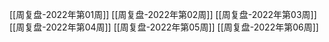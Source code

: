 [[周复盘-2022年第01周]]
[[周复盘-2022年第02周]]
[[周复盘-2022年第03周]]
[[周复盘-2022年第04周]]
[[周复盘-2022年第05周]]
[[周复盘-2022年第06周]]